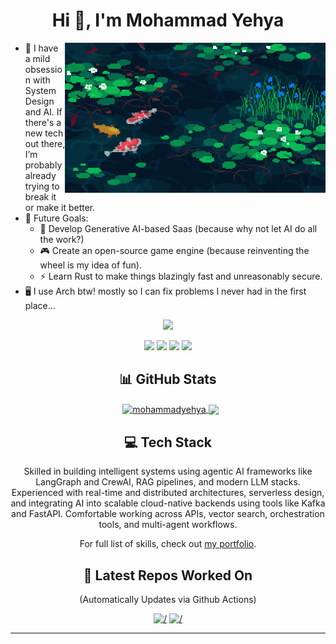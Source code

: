 <!-- <img src="https://github.com/MohammadYehya/MohammadYehya/blob/main/working.gif" alt="" /> -->
<h1 align="center">Hi 👋, I'm Mohammad Yehya</h1>
<img align='right' src="./gitassets/pondfish.gif" height="240px"/>
<p align="left">

- 🤖 I have a mild obsession with System Design and AI. If there's a new tech out there, I’m probably already trying to break it or make it better.
- 🚀 Future Goals:
  - 🧠 Develop Generative AI-based Saas (because why not let AI do all the work?)
  - 🎮 Create an open-source game engine (because reinventing the wheel is my idea of fun).
  - ⚡ Learn Rust to make things blazingly fast and unreasonably secure.
- 🖥️ I use Arch btw! mostly so I can fix problems I never had in the first place...

</p>

<p align="center">
  <!-- <img src="https://visitcount.itsvg.in/api?id=MohammadYehya&label=Profile%20Views&color=10&icon=0&pretty=true" /> -->
  <img src="https://komarev.com/ghpvc/?username=MohammadYehya&color=red&base=2000&abbreviated=true" />
</p>
<!-- <br> -->
<p align="center"> 
  <a href="https://linkedin.com/in/mohammad-yehya"><img src="https://img.shields.io/badge/LinkedIn-%230077B5.svg?&style=for-the-badge&logo=linkedin-white&logoColor=white"/></a>
  <a href="https://mohammadyehya.github.io"><img src="https://img.shields.io/badge/Portfolio-darkred?&style=for-the-badge&logo=GoogleChrome&logoColor=white"/></a>  
  <a href="https://github.com/MohammadYehya"><img src="https://img.shields.io/badge/Github-black?&style=for-the-badge&logo=Github&logoColor=white"/></a>
  <a href="mailto:mohammad7446@gmail.com"><img src="https://img.shields.io/badge/Gmail-white?&style=for-the-badge&logo=gmail&logoColor=gmail"></a>
</p>

<h2 align="center">📊 GitHub Stats</h2>
<p align="center">&nbsp;
  <a href="https://github-readme-stats.vercel.app/api?username=MohammadYehya&theme=bear&show_icons=true&border_color=EFBF04&rank_icon=default&border_radius=30&show=prs_merged&include_all_commits=false&count_private=true">
  <img align="center" src="https://github-readme-stats.vercel.app/api?username=MohammadYehya&theme=bear&show_icons=true&border_color=EFBF04&rank_icon=default&border_radius=30&show=prs_merged&include_all_commits=false&count_private=true" alt="mohammadyehya" />  
  </a>
  <a href="https://github-readme-stats.vercel.app/api/top-langs/?username=MohammadYehya&theme=bear&border_color=EFBF04&border_radius=30&card_width=300&include_all_commits=true&count_private=true&layout=compact&langs_count=10&hide=Jupyter%20Notebook,HTML,CSS,Rich%20Text%20Format,TeX">
  <img align="center" src="https://github-readme-stats.vercel.app/api/top-langs/?username=MohammadYehya&theme=bear&border_color=EFBF04&border_radius=30&card_width=300&include_all_commits=true&count_private=true&layout=compact&langs_count=10&hide=Jupyter%20Notebook,HTML,CSS,Rich%20Text%20Format,TeX"/>
  </a>
</p>

<h2 align="center">💻 Tech Stack</h2>
<p align="center">Skilled in building intelligent systems using agentic AI frameworks like LangGraph and CrewAI, RAG pipelines, and modern LLM stacks. Experienced with real-time and distributed architectures, serverless design, and integrating AI into scalable cloud-native backends using tools like Kafka and FastAPI. Comfortable working across APIs, vector search, orchestration tools, and multi-agent workflows.</p>
<p align="center">For full list of skills, check out <a href="https://mohammadyehya.github.io/Skills">my portfolio</a>.</p>




<h2 align="center">📂 Latest Repos Worked On</h2>
<p align="center">
<p align="center">
(Automatically Updates via Github Actions)
</p>
<div align="center">
<!-- LAST_WORKED_ON_REPOS -->
<a href=https://github.com/MohammadYehya/mohammadyehya.github.io><img src=https://github-readme-stats.vercel.app/api/pin/?username=mohammadyehya&repo=mohammadyehya.github.io&theme=bear&show_icons=true&border_color=EFBF04&border_radius=30 alt=/></a>
<a href=https://github.com/MohammadYehya/learnRust><img src=https://github-readme-stats.vercel.app/api/pin/?username=mohammadyehya&repo=learnRust&theme=bear&show_icons=true&border_color=EFBF04&border_radius=30 alt=/></a>
<!-- END_LAST_WORKED_ON_REPOS -->
</div>
</p>

<!-- h2 align="center">✍️ Random Dev Quote</h2 -->
<!-- p align="center"><img src="https://quotes-github-readme.vercel.app/api?type=horizontal&theme=radical"/></p -->

---
